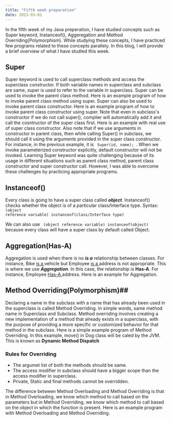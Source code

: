 ```yaml
---
title: "Fifth week preparation"
date: 2023-03-01
---
```


In the fifth week of my Java preperation, I have studied concepts such as Super keyword, Instanceof(), Aggeregation and Method Overriding(Polymorphism). While studying these concepts, I have practiced few programs related to these concepts parallely. In this blog, I will provide a brief overview of what I have studied this week.

## Super ##
  
  Super keyword is used to call superclass methods and access the superclass constructor. If both variable names in superclass and subclass are same, super is used to refer to the variable in superclass. Super can be used to invoke the parent class method. Here is an example program of how to invoke parent class method using super. Super can also be used to invoke parent class constructor. Here is an example program of how to invoke parent class constructor using super. Note that even in subclass's constructor if we do not call super(), complier will automatically add it and call the cosntructor of the super class first. Here is an example with real use of super class constructor. Also note that if we use arguments in constructor in parent class, then while calling Super() in subclass, we should call it using the arguments provided in the super class constructor. For instance, in the previous example, it is <code> Super(id, name); </code>. When we invoke parameterized constructor explicitly, default constructor will not be invoked. Learning Super keyword was quite challenging because of its usage in different situations such as parent class method, parent class constructor and super constructor call. However, I was able to overcome these challenges by practicing appropriate programs.

## Instanceof() ##
 
  Every class is going to have a super class called ***object***. Instanceof() checks whether the object is of a particular class/Interface type. 
 Syntax:
  <code>
  (object reference variable) instanceof(class/Interface type)
  </code>
  
  We can also use <code> (object reference variable) instanceof(object) </code> because every class will have a super class by default called Object.
  
  
 ## Aggregation(Has-A) ##
 
 Aggregation is used when there is no  ***is a*** relationship between classes. For instance, Bike <ins> is a </ins> vehicle but Employee <ins> is a </ins> address is not appropriate. This is where we use ***Aggregation***. In this case, the relationship is **Has-A**. For instance, Employee <ins> Has-A </ins> address. Here is an example for Aggregation.
 
## Method Overriding(Polymorphism)##

Declaring a name in the subclass with a name that has already been used in the superclass is called Method Overriding. In simple words, same method name in Superclass and Subclass. Method overriding involves creating a new implementation of a method that already exists in a superclass, with the purpose of providing a more specific or customized behavior for that method in the subclass. Here is a simple example program of Method Overriding. In this example, move() in Dog class will be caled by the JVM. This is known as **Dynamic Method Dispatch**

### Rules for Overriding ##
 
* The argumet list of both the methods should be same.
* The access modifier in subclass should have a bigger scope than the access modifier in superclass.
* Private, Static and final methods cannot be overridden.

The difference between Method Overloading and Method Overriding is that in Method Overloading, we know which method to call based on the parameters but in Method Overriding, we know which method to call based on the object in which the function is present. Here is an example program with Method Overloading and Method Overriding.

 
  
  
  
